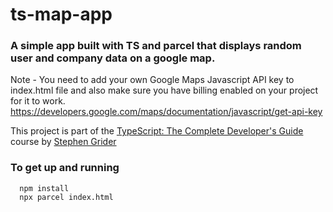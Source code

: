 # ts-map-app
### A simple app built with TS and parcel that displays random user and company data on a google map.

Note - You need to add your own Google Maps Javascript API key to index.html file and also make sure you have billing enabled on your project for it to work.
https://developers.google.com/maps/documentation/javascript/get-api-key


This project is part of the [TypeScript: The Complete Developer's Guide](https://www.udemy.com/course/typescript-the-complete-developers-guide/) course by [Stephen Grider](https://www.udemy.com/user/sgslo/)

### To get up and running
```
  npm install
  npx parcel index.html
```
